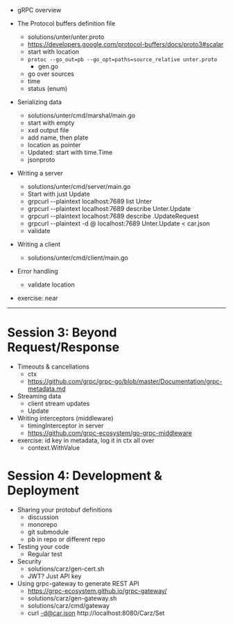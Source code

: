 - gRPC overview
- The Protocol buffers definition file
    - solutions/unter/unter.proto
    - https://developers.google.com/protocol-buffers/docs/proto3#scalar
    - start with location
    - `protoc --go_out=pb --go_opt=paths=source_relative unter.proto`
        - gen.go
    - go over sources
    - time
    - status (enum)
- Serializing data
    - solutions/unter/cmd/marshal/main.go
	- start with empty
	- xxd output file
	- add name, then plate
	- location as pointer
	- Updated: start with time.Time
	- jsonproto

- Writing a server
    - solutions/unter/cmd/server/main.go
    - Start with just Update
    - grpcurl --plaintext localhost:7689 list Unter
    - grpcurl --plaintext localhost:7689 describe Unter.Update
    - grpcurl --plaintext localhost:7689 describe .UpdateRequest
    - grpcurl --plaintext -d @ localhost:7689  Unter.Update < car.json
    - validate
- Writing a client
    - solutions/unter/cmd/client/main.go
- Error handling
    - validate location
- exercise: near

---

# Session 3: Beyond Request/Response

- Timeouts & cancellations
    - ctx
    - https://github.com/grpc/grpc-go/blob/master/Documentation/grpc-metadata.md
- Streaming data
    - client stream updates
	- Update
- Writing interceptors (middleware)
    - timingInterceptor in server
    - https://github.com/grpc-ecosystem/go-grpc-middleware
- exercise: id key in metadata, log it in ctx all over
    - context.WithValue

# Session 4: Development & Deployment

- Sharing your protobuf definitions
    - discussion
	- monorepo
	- git submodule
	- pb in repo or different repo
- Testing your code
    - Regular test
- Security
    - solutions/carz/gen-cert.sh
    - JWT? Just API key
- Using grpc-gateway to generate REST API
    - https://grpc-ecosystem.github.io/grpc-gateway/
    - solutions/carz/gen-gateway.sh
    - solutions/carz/cmd/gateway
    - curl -d@car.json http://localhost:8080/Carz/Set
